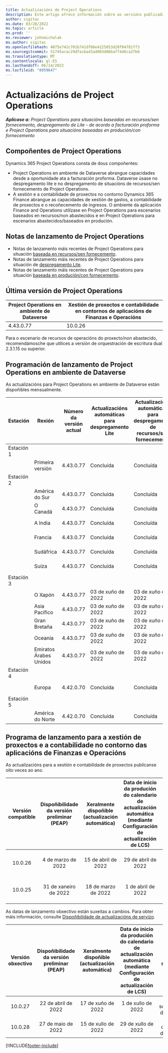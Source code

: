 ```yaml
---
title: Actualizacións de Project Operations
description: Este artigo ofrece información sobre as versións publicadas de Dynamics 365 Project Operations.
author: sigitac
ms.date: 03/28/2022
ms.topic: article
ms.prod: ''
ms.reviewer: johnmichalak
ms.author: sigitac
ms.openlocfilehash: 4875e742c701b741df06e4225053d28f04781ff3
ms.sourcegitcommit: 51745acac29dfacba43a4003d86baff4d6ca2fb8
ms.translationtype: MT
ms.contentlocale: gl-ES
ms.lasthandoff: 06/14/2022
ms.locfileid: "8959647"
---
```

# <a name="project-operations-updates"></a>Actualizacións de Project Operations

_**Aplícase a:** Project Operations para situacións baseadas en recursos/sen fornecemento, despregamento de Lite - de acordo a facturación proforma e Project Operations para situacións baseadas en produción/con fornecemento_



## <a name="project-operations-components"></a>Compoñentes de Project Operations

Dynamics 365 Project Operations consta de dous compoñentes:

- Project Operations en ambiente de Dataverse abrangue capacidades desde a oportunidade ata a facturación proforma. Dataverse úsase no despregamento lite e no despregamento de situacións de recursos/sen fornecemento de Project Operations.
- A xestión e a contabilidade de proxectos no contorno Dynamics 365 Finance abrangue as capacidades de xestión de gastos, a contabilidade de proxectos e o recoñecemento de ingresos. O ambiente da aplicación Finance and Operations utilízase en Project Operations para escenarios baseados en recursos/non abastecidos e en Project Operations para escenarios abastecidos/baseados en produción.

## <a name="project-operations-release-notes"></a>Notas de lanzamento de Project Operations
- Notas de lanzamento máis recentes de Project Operations para situación [baseada en recursos/sen fornecemento](whats-new-may-2022-resource-based.md).
- Notas de lanzamento máis recentes de Project Operations para situación de [despregamento Lite](../pro/whats-new/whats-new-may-2022-lite.md).
- Notas de lanzamento máis recentes de Project Operations para situación [baseada en produción/con fornecemento](../prod-pma/whats-new/whats-new-oct-2021-stocked.md).

## <a name="project-operations-latest-version"></a>Última versión de Project Operations

| Project Operations en ambiente de Dataverse | Xestión de proxectos e contabilidade en contornos de aplicacións de Finanzas e Operacións | 
| --- | --- |
| 4.43.0.77 | 10.0.26 |

Para o escenario de recursos de operacións do proxecto/non abastecido, recomendámosche que utilices a versión de orquestración de escritura dual 2.3.1.15 ou superior.

## <a name="release-schedule-for-project-operations-on-dataverse-environment"></a>Programación de lanzamento de Project Operations en ambiente de Dataverse

As actualizacións para Project Operations en ambiente de Dataverse están dispoñibles mensualmente. 

| Estación | Rexión | Número da versión actual | Actualizacións automáticas para despregamento Lite | Actualizacións automáticas para despregamento de recursos/sen fornecemento | Número da versión seguinte | A seguinte versión está dispoñible xeralmente |
|-----------|-----------------------|-----------------|--------------------|---------------------|---------------------|---------------------|
| Estación 1 |   &nbsp;              |    &nbsp;       | &nbsp;             |      &nbsp;         |      &nbsp;         |      &nbsp;         |
|   &nbsp;  | Primeira versión         |  4.43.0.77      | Concluída           | Concluída            | A determinar                 | 01 de xullo de 2022       |
| Estación 2 |   &nbsp;              |    &nbsp;       | &nbsp;             |      &nbsp;         |      &nbsp;         |      &nbsp;         |
|   &nbsp;  | América do Sur         |  4.43.0.77      | Concluída           | Concluída            | A determinar                 | 01 de xullo de 2022       |
|   &nbsp;  | O Canadá                |  4.43.0.77      | Concluída           | Concluída            | A determinar                 | 01 de xullo de 2022       |
|   &nbsp;  | A India                 |  4.43.0.77      | Concluída           | Concluída            | A determinar                 | 01 de xullo de 2022       |
|   &nbsp;  | Francia                |  4.43.0.77      | Concluída           | Concluída            | A determinar                 | 01 de xullo de 2022       |
|   &nbsp;  | Sudáfrica          |  4.43.0.77      | Concluída           | Concluída            | A determinar                 | 01 de xullo de 2022       |
|   &nbsp;  | Suíza           |  4.43.0.77      | Concluída           | Concluída            | A determinar                 | 01 de xullo de 2022       |
| Estación 3 |      &nbsp;           |     &nbsp;      |     &nbsp;         |      &nbsp;         |      &nbsp;         |      &nbsp;         |
|   &nbsp;  | O Xapón                 |  4.43.0.77      | 03 de xuño de 2022      | 03 de xuño de 2022       | A determinar                 | 08 de xullo de 2022       |
|   &nbsp;  | Asia Pacífico          |  4.43.0.77      | 03 de xuño de 2022      | 03 de xuño de 2022       | A determinar                 | 08 de xullo de 2022       |
|   &nbsp;  | Gran Bretaña         |  4.43.0.77      | 03 de xuño de 2022      | 03 de xuño de 2022       | A determinar                 | 08 de xullo de 2022       |
|   &nbsp;  | Oceanía               |  4.43.0.77      | 03 de xuño de 2022      | 03 de xuño de 2022       | A determinar                 | 08 de xullo de 2022       |
|   &nbsp;  | Emiratos Árabes Unidos  |  4.43.0.77      | 03 de xuño de 2022      | 03 de xuño de 2022       | A determinar                 | 08 de xullo de 2022       |
| Estación 4 |     &nbsp;            |     &nbsp;      |     &nbsp;         |      &nbsp;         |      &nbsp;         |      &nbsp;         |
|   &nbsp;  | Europa                |  4.42.0.70      | Concluída           | Concluída            | 4.43.0.77           | 10 de xuño de 2022       |
| Estación 5 |     &nbsp;            |     &nbsp;      |     &nbsp;         |      &nbsp;         |      &nbsp;         |      &nbsp;         |
|   &nbsp;  | América do Norte         |  4.42.0.70      | Concluída           | Concluída            | 4.43.0.77           | 17 de xuño de 2022       |

## <a name="release-schedule-for-project-management-and-accounting-in-the-finance-and-operations-apps-environment"></a>Programa de lanzamento para a xestión de proxectos e a contabilidade no contorno das aplicacións de Finanzas e Operacións

As actualizacións para a xestión e contabilidade de proxectos publícanse oito veces ao ano.

|Versión compatible| Dispoñibilidade da versión preliminar (PEAP) | Xeralmente dispoñible (actualización automática) | Data de inicio da produción do calendario de actualización automática (mediante Configuración de actualización de LCS) |   Fin do servizo   |
|:---------------:|:---------------------------:|:---------------------------------:|:--------------------------------------------------------------------:|:------------------:|
|     10.0.26     |      4 de marzo de 2022          |        15 de abril de 2022             |                          29 de abril de 2022                              | 15 de xullo de 2022      |
|     10.0.25     |      31 de xaneiro de 2022       |        18 de marzo de 2022             |                          1 de abril de 2022                               | 10 de xuño de 2022      |


As datas de lanzamento obxectivo están suxeitas a cambios. Para obter máis información, consulte [Dispoñibilidade de actualizacións de servizo](/dynamics365/fin-ops-core/fin-ops/get-started/public-preview-releases?toc=%2fdynamics365%2ffinance%2ftoc.json).

|Versión obxectivo | Dispoñibilidade da versión preliminar (PEAP) | Xeralmente dispoñible (actualización automática) | Data de inicio da produción do calendario de actualización automática (mediante Configuración de actualización de LCS) |   Fin do servizo   |
|:---------------:|:---------------------------:|:---------------------------------:|:--------------------------------------------------------------------:|:------------------:|
|     10.0.27     |      22 de abril de 2022         |        17 de xuño de 2022              |                          1 de xullo de 2022                                | 16 de setembro de 2022 |
|     10.0.28     |      27 de maio de 2022           |        15 de xullo de 2022              |                          29 de xullo de 2022                               | 21 de outubro de 2022   |

[!INCLUDE[footer-include](../includes/footer-banner.md)]
